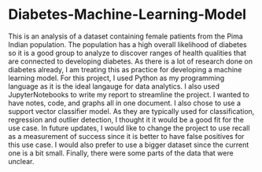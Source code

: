 # Diabetes-Machine-Learning-Model
This is an analysis of a dataset containing female patients from the Pima Indian population. The population has a high overall likelihood of diabetes so it is a good group to analyze to discover ranges of health qualities that are connected to developing diabetes. As there is a lot of research done on diabetes already, I am treating this as practice for developing a machine learning model.
For this project, I used Python as my programming language as it is the ideal langauge for data analytics. I also used JupyterNotebooks to write my report to streamline the project. I wanted to have notes, code, and graphs all in one document. I also chose to use a support vector classifier model. As they are typically used for classification, regression and outlier detection, I thought it it would be a good fit for the use case.
In future updates, I would like to change the project to use recall as a measurement of success since it is better to have false positives for this use case. I would also prefer to use a bigger dataset since the current one is a bit small. Finally, there were some parts of the data that were unclear.
